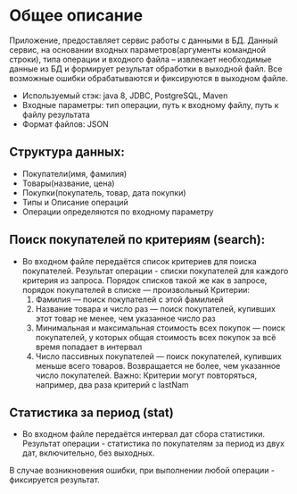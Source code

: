 # Общее описание
Приложение, предоставляет сервис работы с данными в БД. Данный сервис, на
основании входных параметров(аргументы командной строки), типа операции и входного файла – извлекает
необходимые данные из БД и формирует результат обработки в выходной файл.
Все возможные ошибки обрабатываются и фиксируются в выходном файле.

- Используемый стэк: java 8, JDBC, PostgreSQL, Maven
- Входные параметры: тип операции, путь к входному файлу, путь к файлу результата
- Формат файлов: JSON


## Структура данных:
- Покупатели(имя, фамилия)
- Товары(название, цена)
- Покупки(покупатель, товар, дата покупки)
- Типы и Описание операций
- Операции определяются по входному параметру

## Поиск покупателей по критериям (search):
- Во входном файле передаётся список критериев для поиска покупателей. Результат операции - списки
  покупателей для каждого критерия из запроса. Порядок списков такой же как в запросе, порядок
  покупателей в списке — произвольный
  Критерии:
  1. Фамилия — поиск покупателей с этой фамилией
  2. Название товара и число раз — поиск покупателей, купивших этот товар не менее, чем указанное число раз
  3. Минимальная и максимальная стоимость всех покупок — поиск покупателей, у которых общая стоимость всех покупок за всё время попадает в интервал
  4. Число пассивных покупателей — поиск покупателей, купивших меньше всего товаров. Возвращается не более, чем указанное число покупателей.
Важно: Критерии могут повторяться, например, два раза критерий с lastNam

## Статистика за период (stat)
- Во входном файле передаётся интервал дат сбора статистики. Результат операции - статистика по
покупателям за период из двух дат, включительно, без выходных.

В случае возникновения ошибки, при выполнении любой операции - фиксируется результат.
